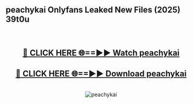 <h2>peachykai Onlyfans Leaked New Files (2025) 39t0u</h2>
<br>
<div align="center">
<h2><a href="https://mediafiles.top/peachykai&ref=git" rel="nofollow">🔴 CLICK HERE 🌐==►► Watch peachykai</a></h2>
<h2><a href="https://mediafiles.top/peachykai&ref=git" rel="nofollow">🔴 CLICK HERE 🌐==►► Download peachykai</a></h2>
<br>
<a href="https://mediafiles.top/peachykai&ref=git" rel="nofollow" data-target="animated-image.originalLink"><img src="https://i.ibb.co.com/xMMVF88/686577567.gif" alt="peachykai" style="max-width: 100%; display: inline-block;" data-target="animated-image.originalImage"></a>
</div>
<br>
<br>